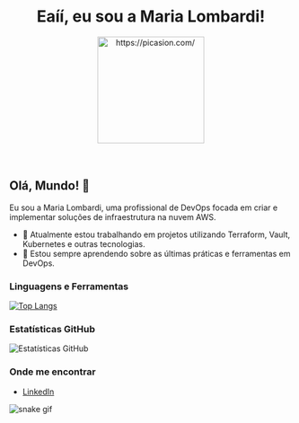 <div align="center">
  <strong>
    <h1>Eaíí, eu sou a Maria Lombardi!</h1>
  </strong>
  <a href="https://picasion.com/">
    <img src="https://i.picasion.com/pic92/63287e7dd4ebfac3b55a2ddce3604aa2.gif" width="190" height="190" border="0" alt="https://picasion.com/" />
  </a>
  <br>
  <br>
  <br>
</div>

## Olá, Mundo! 👋

Eu sou a Maria Lombardi, uma profissional de DevOps focada em criar e implementar soluções de infraestrutura na nuvem AWS.

- 🔭 Atualmente estou trabalhando em projetos utilizando Terraform, Vault, Kubernetes e outras tecnologias.
- 🌱 Estou sempre aprendendo sobre as últimas práticas e ferramentas em DevOps.

### Linguagens e Ferramentas

[![Top Langs](https://github-readme-stats.vercel.app/api/top-langs/?username=duda30&layout=compact&langs_count=8&theme=dracula)](https://github.com/duda30)

### Estatísticas GitHub

![Estatísticas GitHub](https://github-readme-stats.vercel.app/api?username=duda30&show_icons=true&theme=dracula&include_all_commits=true&count_private=true)

### Onde me encontrar

- [LinkedIn](https://www.linkedin.com/in/mslombardi/)

![snake gif](https://github.com/duda30/duda30/blob/output/github-contribution-grid-snake.svg)
